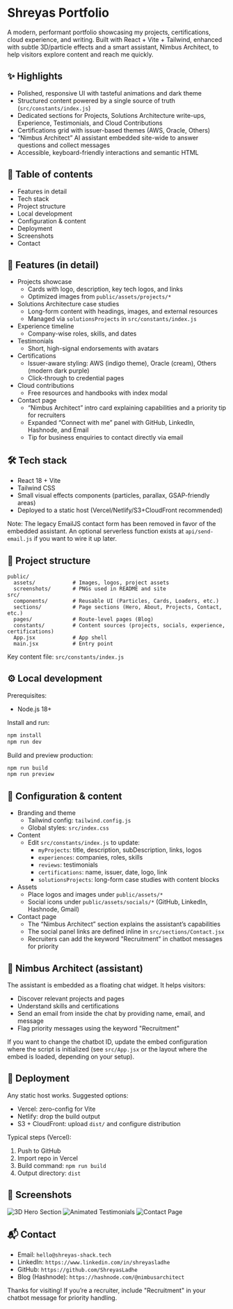# Shreyas Portfolio

A modern, performant portfolio showcasing my projects, certifications, cloud experience, and writing. Built with React + Vite + Tailwind, enhanced with subtle 3D/particle effects and a smart assistant, Nimbus Architect, to help visitors explore content and reach me quickly.

## ✨ Highlights

- Polished, responsive UI with tasteful animations and dark theme
- Structured content powered by a single source of truth (`src/constants/index.js`)
- Dedicated sections for Projects, Solutions Architecture write-ups, Experience, Testimonials, and Cloud Contributions
- Certifications grid with issuer-based themes (AWS, Oracle, Others)
- “Nimbus Architect” AI assistant embedded site-wide to answer questions and collect messages
- Accessible, keyboard-friendly interactions and semantic HTML

## 🧭 Table of contents

- Features in detail
- Tech stack
- Project structure
- Local development
- Configuration & content
- Deployment
- Screenshots
- Contact

## 🚀 Features (in detail)

- Projects showcase
  - Cards with logo, description, key tech logos, and links
  - Optimized images from `public/assets/projects/*`
- Solutions Architecture case studies
  - Long-form content with headings, images, and external resources
  - Managed via `solutionsProjects` in `src/constants/index.js`
- Experience timeline
  - Company-wise roles, skills, and dates
- Testimonials
  - Short, high-signal endorsements with avatars
- Certifications
  - Issuer-aware styling: AWS (indigo theme), Oracle (cream), Others (modern dark purple)
  - Click-through to credential pages
- Cloud contributions
  - Free resources and handbooks with index modal
- Contact page
  - “Nimbus Architect” intro card explaining capabilities and a priority tip for recruiters
  - Expanded “Connect with me” panel with GitHub, LinkedIn, Hashnode, and Email
  - Tip for business enquiries to contact directly via email

## 🛠️ Tech stack

- React 18 + Vite
- Tailwind CSS
- Small visual effects components (particles, parallax, GSAP-friendly areas)
- Deployed to a static host (Vercel/Netlify/S3+CloudFront recommended)

Note: The legacy EmailJS contact form has been removed in favor of the embedded assistant. An optional serverless function exists at `api/send-email.js` if you want to wire it up later.

## 📁 Project structure

```
public/
  assets/            # Images, logos, project assets
  screenshots/       # PNGs used in README and site
src/
  components/        # Reusable UI (Particles, Cards, Loaders, etc.)
  sections/          # Page sections (Hero, About, Projects, Contact, etc.)
  pages/             # Route-level pages (Blog)
  constants/         # Content sources (projects, socials, experience, certifications)
  App.jsx            # App shell
  main.jsx           # Entry point
```

Key content file: `src/constants/index.js`

## ⚙️ Local development

Prerequisites:
- Node.js 18+

Install and run:

```bash
npm install
npm run dev
```

Build and preview production:

```bash
npm run build
npm run preview
```

## 🧩 Configuration & content

- Branding and theme
  - Tailwind config: `tailwind.config.js`
  - Global styles: `src/index.css`
- Content
  - Edit `src/constants/index.js` to update:
    - `myProjects`: title, description, subDescription, links, logos
    - `experiences`: companies, roles, skills
    - `reviews`: testimonials
    - `certifications`: name, issuer, date, logo, link
    - `solutionsProjects`: long-form case studies with content blocks
- Assets
  - Place logos and images under `public/assets/*`
  - Social icons under `public/assets/socials/*` (GitHub, LinkedIn, Hashnode, Gmail)
- Contact page
  - The “Nimbus Architect” section explains the assistant’s capabilities
  - The social panel links are defined inline in `src/sections/Contact.jsx`
  - Recruiters can add the keyword "Recruitment" in chatbot messages for priority

## 🤖 Nimbus Architect (assistant)

The assistant is embedded as a floating chat widget. It helps visitors:
- Discover relevant projects and pages
- Understand skills and certifications
- Send an email from inside the chat by providing name, email, and message
- Flag priority messages using the keyword "Recruitment"

If you want to change the chatbot ID, update the embed configuration where the script is initialized (see `src/App.jsx` or the layout where the embed is loaded, depending on your setup).

## 🚀 Deployment

Any static host works. Suggested options:
- Vercel: zero-config for Vite
- Netlify: drop the build output
- S3 + CloudFront: upload `dist/` and configure distribution

Typical steps (Vercel):
1. Push to GitHub
2. Import repo in Vercel
3. Build command: `npm run build`
4. Output directory: `dist`

## 📸 Screenshots

![3D Hero Section](public/screenshots/home.png)
![Animated Testimonials](public/screenshots/testimonials.png)
![Contact Page](public/screenshots/contact.png)

## 📬 Contact

- Email: `hello@shreyas-shack.tech`
- LinkedIn: `https://www.linkedin.com/in/shreyasladhe`
- GitHub: `https://github.com/ShreyasLadhe`
- Blog (Hashnode): `https://hashnode.com/@nimbusarchitect`

Thanks for visiting! If you’re a recruiter, include "Recruitment" in your chatbot message for priority handling.

